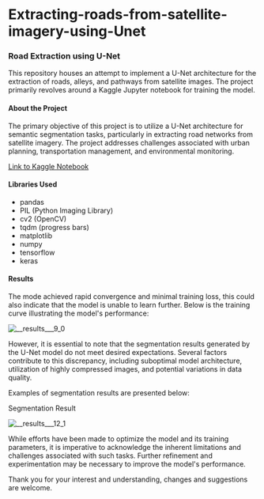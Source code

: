 # Extracting-roads-from-satellite-imagery-using-Unet

### Road Extraction using U-Net

This repository houses an attempt to implement a U-Net architecture for the extraction of roads, alleys, and pathways from satellite images. The project primarily revolves around a Kaggle Jupyter notebook for training the model.

#### About the Project

The primary objective of this project is to utilize a U-Net architecture for semantic segmentation tasks, particularly in extracting road networks from satellite imagery. The project addresses challenges associated with urban planning, transportation management, and environmental monitoring.

[Link to Kaggle Notebook](https://www.kaggle.com/code/dobariyanaitik/road-extraction-using-u-net)

#### Libraries Used

- pandas
- PIL (Python Imaging Library)
- cv2 (OpenCV)
- tqdm (progress bars)
- matplotlib
- numpy
- tensorflow
- keras

#### Results

The mode achieved rapid convergence and minimal training loss, this could also indicate that the model is unable to learn further. Below is the training curve illustrating the model's performance:

![__results___9_0](https://github.com/NaitikDobariya/Extracting-roads-from-satellite-imagery-using-Unet/assets/113834773/cc42673d-0586-45b0-8ae9-95de37332f42)


However, it is essential to note that the segmentation results generated by the U-Net model do not meet desired expectations. Several factors contribute to this discrepancy, including suboptimal model architecture, utilization of highly compressed images, and potential variations in data quality.

Examples of segmentation results are presented below:

Segmentation Result 

![__results___12_1](https://github.com/NaitikDobariya/Extracting-roads-from-satellite-imagery-using-Unet/assets/113834773/0a0f770a-f838-4ab2-96fc-4bbd55ac08f9)


While efforts have been made to optimize the model and its training parameters, it is imperative to acknowledge the inherent limitations and challenges associated with such tasks. Further refinement and experimentation may be necessary to improve the model's performance.

Thank you for your interest and understanding, changes and suggestions are welcome.
